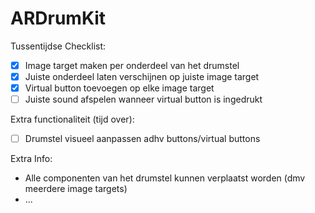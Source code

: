 # ARDrumKit

Tussentijdse Checklist:  
- [x] Image target maken per onderdeel van het drumstel  
- [x] Juiste onderdeel laten verschijnen op juiste image target  
- [x] Virtual button toevoegen op elke image target  
- [ ] Juiste sound afspelen wanneer virtual button is ingedrukt  

Extra functionaliteit (tijd over):
- [ ] Drumstel visueel aanpassen adhv buttons/virtual buttons

Extra Info:
* Alle componenten van het drumstel kunnen verplaatst worden (dmv meerdere image targets)
* ...
